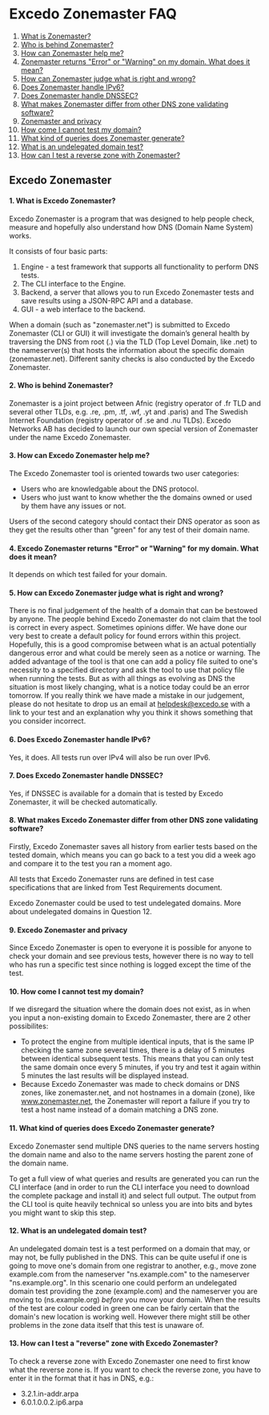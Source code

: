 Excedo Zonemaster FAQ
==========

1. [What is Zonemaster?](#q1)
2. [Who is behind Zonemaster?](#q2)
3. [How can Zonemaster help me?](#q3)
4. [Zonemaster returns "Error" or "Warning" on my domain. What does it mean?](#q4)
5. [How can Zonemaster judge what is right and wrong?](#q5)
6. [Does Zonemaster handle IPv6?](#q6)
7. [Does Zonemaster handle DNSSEC?](#q7)
8. [What makes Zonemaster differ from other DNS zone validating software?](#q8)
9. [Zonemaster and privacy](#q9)
10. [How come I cannot test my domain?](#q10)
11. [What kind of queries does Zonemaster generate?](#q11)
12. [What is an undelegated domain test?](#q12)
13. [How can I test a reverse zone with Zonemaster?](#q13)

Excedo Zonemaster
----------
#### 1. What is Excedo Zonemaster? <a name="q1"></a>
Excedo Zonemaster is a program that was designed to help people check, measure and hopefully also understand how DNS (Domain Name System) works.

It consists of four basic parts:

  1. Engine - a test framework that supports all functionality to perform DNS tests.
  2. The CLI interface to the Engine.
  3. Backend, a server that allows you to run Excedo Zonemaster tests and save results using
     a JSON-RPC API and a database.
  4. GUI - a web interface to the backend.

When a domain (such as "zonemaster.net") is submitted to Excedo Zonemaster (CLI or GUI) it will investigate the domain’s general health by traversing the DNS from root (.) via the TLD (Top Level Domain, like .net) to the nameserver(s) that hosts the information about the specific domain (zonemaster.net). Different sanity checks is also conducted by the Excedo Zonemaster.

#### 2. Who is behind Zonemaster? <a name="q2"></a>
Zonemaster is a joint project between Afnic (registry operator of .fr TLD and several other TLDs, e.g. .re, .pm, .tf, .wf, .yt and .paris) and The Swedish Internet Foundation (registry operator of .se and .nu TLDs). Excedo Networks AB has decided to launch our own special version of Zonemaster under the name Excedo Zonemaster.

#### 3. How can Excedo Zonemaster help me? <a name="q3"></a>
The Excedo Zonemaster tool is oriented towards two user categories:

  - Users who are knowledgable about the DNS protocol.
  - Users who just want to know whether the the domains owned or used by them
    have any issues or not.

Users of the second category should contact their DNS operator
as soon as they get the results other than "green" for any
test of their domain name.

#### 4. Excedo Zonemaster returns "Error" or "Warning" for my domain. What does it mean? <a name="q4"></a>
It depends on which test failed for your domain.

#### 5. How can Excedo Zonemaster judge what is right and wrong? <a name="q5"></a>
There is no final judgement of the health of a domain that can be bestowed by anyone. The people behind Excedo Zonemaster do not claim that the tool is correct in every aspect. Sometimes opinions differ. We have done our very best to create a default policy for found errors within this project. Hopefully, this is a good compromise between what is an actual potentially dangerous error and what could be merely seen as a notice or warning. The added advantage of the tool is that one can add a policy file suited to one's necessity to a specified directory and ask the tool to use that policy file when running the tests. But as with all things as evolving as DNS the situation is most likely changing, what is a notice today could be an error tomorrow. If you really think we have made a mistake in our judgement, please do not hesitate to drop us an email at helpdesk@excedo.se with a link to your test and an explanation why you think it shows something that you consider incorrect.

#### 6. Does Excedo Zonemaster handle IPv6? <a name="q6"></a>
Yes, it does. All tests run over IPv4 will also be run over IPv6.

#### 7. Does Excedo Zonemaster handle DNSSEC? <a name="q7"></a>
Yes, if DNSSEC is available for a domain that is tested by Excedo Zonemaster, it will be checked automatically.

#### 8. What makes Excedo Zonemaster differ from other DNS zone validating software? <a name="q8"></a>
Firstly, Excedo Zonemaster saves all history from earlier tests based on the tested domain, which means you can go back to a test you did a week ago and compare it to the test you ran a moment ago.

All tests that Excedo Zonemaster runs are defined in test case specifications that are linked from Test Requirements document.

Excedo Zonemaster could be used to test undelegated domains. More about undelegated domains in Question 12.

#### 9. Excedo Zonemaster and privacy <a name="q9"></a>
Since Excedo Zonemaster is open to everyone it is possible for anyone to check your domain and see previous tests, however there is no way to tell who has run a specific test since nothing is logged except the time of the test.

#### 10. How come I cannot test my domain? <a name="q10"></a>
If we disregard the situation where the domain does not exist, as in when you input a
non-existing domain to Excedo Zonemaster, there are 2 other possibilites:
  - To protect the engine from multiple identical inputs, that is the same IP
    checking the same zone several times, there is a delay of 5 minutes between
    identical subsequent tests. This means that you can only test the
    same domain once every 5 minutes, if you try and test it again within 5 minutes
    the last results will be displayed instead.
  - Because Excedo Zonemaster was made to check domains or DNS zones, like zonemaster.net, and
    not hostnames in a domain (zone), like www.zonemaster.net, the Zonemaster will
    report a failure if you try to test a host name instead of a domain matching a
    DNS zone.

#### 11. What kind of queries does Excedo Zonemaster generate? <a name="q11"></a>
Excedo Zonemaster send multiple DNS queries to the name servers hosting the domain name and
also to the name servers hosting the parent zone of the domain name.

To get a full
view of what queries and results are generated you can run the
CLI interface (and in order to run the CLI interface you need to download the
complete package and install it) and select full output.
The output from the CLI tool is quite heavily technical
so unless you are into bits and bytes you might want to skip this step.

#### 12. What is an undelegated domain test? <a name="q12"></a>
An undelegated domain test is a test performed on a domain that may, or may not,
be fully published in the DNS. This can be quite useful if one is going to move
one's domain from one registrar to another,
e.g., move zone example.com from the nameserver
"ns.example.com" to the nameserver "ns.example.org". In this scenario one could perform
an undelegated domain test providing the zone (example.com) and the nameserver you are moving to
(ns.example.org) *before* you move your domain.
When the results of the test are colour coded in green one can be fairly certain
that the domain's new location is working well. However there
might still be other problems in the zone data itself that this test is unaware of.

#### 13. How can I test a "reverse" zone with Excedo Zonemaster? <a name="q13"></a>
To check a reverse zone with Excedo Zonemaster one need to first know what the
reverse zone is. If you want to check the reverse zone, you have to enter
it in the format that it has in DNS, e.g.:

  - 3.2.1.in-addr.arpa
  - 6.0.1.0.0.2.ip6.arpa


